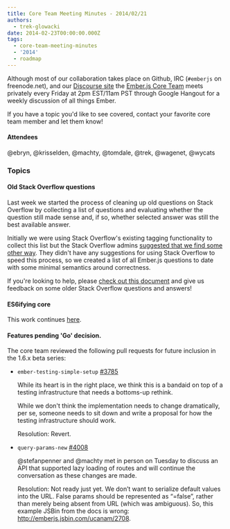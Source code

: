 ```yaml
---
title: Core Team Meeting Minutes - 2014/02/21
authors:
  - trek-glowacki
date: 2014-02-23T00:00:00.000Z
tags:
  - core-team-meeting-minutes
  - '2014'
  - roadmap
---
```



Although most of our collaboration takes place on Github, IRC
(`#emberjs` on freenode.net), and our [Discourse site](http://discuss.emberjs.com/)
the [Ember.js Core Team](/team) meets privately every
Friday at 2pm EST/11am PST through Google Hangout for a weekly
discussion of all things Ember.

If you have a topic you'd like to see covered, contact your favorite
core team member and let them know!

#### Attendees

@ebryn, @krisselden, @machty, @tomdale, @trek, @wagenet, @wycats


### Topics

#### Old Stack Overflow questions

Last week we started the process of cleaning up old questions on Stack Overflow by
collecting a list of questions and evaluating whether the question still made
sense and, if so, whether selected answer was still the best available answer.

Initially we were using Stack Overflow's existing tagging functionality to collect this
list but the Stack Overflow admins [suggested that we find some other way](http://meta.stackoverflow.com/a/221612/238614).
They didn't have any suggestions for using Stack Overflow to speed this process,
so we created a list of all Ember.js questions to date with some minimal semantics
around correctness.

If you're looking to help, please [check out this document](https://docs.google.com/spreadsheet/ccc?key=0Aie5my_LJZzOdFB3SnAtZHFZcENic3hrMmxHdWkzeXc&usp=drive_web#gid=0)
and give us feedback on some older Stack Overflow questions and answers!

#### ES6ifying core

This work continues [here](https://github.com/emberjs/ember.js/pull/4374).

#### Features pending 'Go' decision.

The core team reviewed the following pull requests for future inclusion in
the 1.6.x beta series:


*  `ember-testing-simple-setup` [#3785](https://github.com/emberjs/ember.js/pull/3785)

    While its heart is in the right place, we think this is a bandaid on top of a
    testing infrastructure that needs a bottoms-up rethink.

    While we don't think the implementation needs to change dramatically, per se,
    someone needs to sit down and write a proposal for how the testing infrastructure
    should work.

    Resolution: Revert.



*  `query-params-new` [#4008](https://github.com/emberjs/ember.js/pull/4008)

    @stefanpenner and @machty met in person on Tuesday to discuss an API that supported
    lazy loading of routes and will continue the conversation as these changes are made.

    Resolution: Not ready just yet. We don’t  want to serialize default values into the
    URL. False params should be represented as “=false”, rather than merely being absent
    from URL (which was ambiguous). So, this example JSBin from the docs is wrong:
    http://emberjs.jsbin.com/ucanam/2708.





